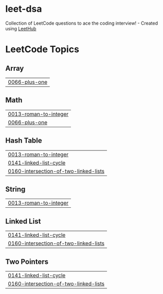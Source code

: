 # leet-dsa
Collection of LeetCode questions to ace the coding interview! - Created using [LeetHub](https://github.com/QasimWani/LeetHub)

<!---LeetCode Topics Start-->
# LeetCode Topics
## Array
|  |
| ------- |
| [0066-plus-one](https://github.com/tbanguot/leet-dsa/tree/master/0066-plus-one) |
## Math
|  |
| ------- |
| [0013-roman-to-integer](https://github.com/tbanguot/leet-dsa/tree/master/0013-roman-to-integer) |
| [0066-plus-one](https://github.com/tbanguot/leet-dsa/tree/master/0066-plus-one) |
## Hash Table
|  |
| ------- |
| [0013-roman-to-integer](https://github.com/tbanguot/leet-dsa/tree/master/0013-roman-to-integer) |
| [0141-linked-list-cycle](https://github.com/tbanguot/leet-dsa/tree/master/0141-linked-list-cycle) |
| [0160-intersection-of-two-linked-lists](https://github.com/tbanguot/leet-dsa/tree/master/0160-intersection-of-two-linked-lists) |
## String
|  |
| ------- |
| [0013-roman-to-integer](https://github.com/tbanguot/leet-dsa/tree/master/0013-roman-to-integer) |
## Linked List
|  |
| ------- |
| [0141-linked-list-cycle](https://github.com/tbanguot/leet-dsa/tree/master/0141-linked-list-cycle) |
| [0160-intersection-of-two-linked-lists](https://github.com/tbanguot/leet-dsa/tree/master/0160-intersection-of-two-linked-lists) |
## Two Pointers
|  |
| ------- |
| [0141-linked-list-cycle](https://github.com/tbanguot/leet-dsa/tree/master/0141-linked-list-cycle) |
| [0160-intersection-of-two-linked-lists](https://github.com/tbanguot/leet-dsa/tree/master/0160-intersection-of-two-linked-lists) |
<!---LeetCode Topics End-->